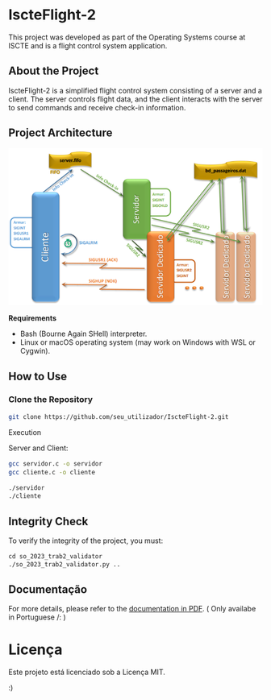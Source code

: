 # IscteFlight-2

This project was developed as part of the Operating Systems course at ISCTE and is a flight control system application.

## About the Project

IscteFlight-2 is a simplified flight control system consisting of a server and a client. The server controls flight data, and the client interacts with the server to send commands and receive check-in information.

## Project Architecture

![Arquitetura](https://github.com/alarmant0/IscteFlight-2/blob/main/arquitetura.png)

**Requirements**

- Bash (Bourne Again SHell) interpreter.
- Linux or macOS operating system (may work on Windows with WSL or Cygwin).

## How to Use

### Clone the Repository

```bash
git clone https://github.com/seu_utilizador/IscteFlight-2.git
```

Execution

Server and Client:

```bash
gcc servidor.c -o servidor
gcc cliente.c -o cliente
```

```bash
./servidor
./cliente
```

## Integrity Check

To verify the integrity of the project, you must:

```
cd so_2023_trab2_validator
./so_2023_trab2_validator.py ..
```


## Documentação

For more details, please refer to the [documentation in PDF](https://github.com/alarmant0/IscteFlight-2/blob/main/so-2022-practical-assignment-part-2-v3.pdf). ( Only availabe in Portuguese /: )


# Licença
Este projeto está licenciado sob a Licença MIT.

:)
